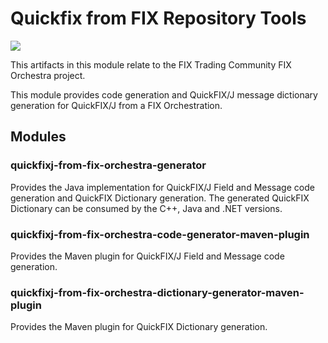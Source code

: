 # Quickfix from FIX Repository Tools

![](../FIXorchestraLogo.png)

This artifacts in this module relate to the FIX Trading Community FIX Orchestra project. 

This module provides code generation and QuickFIX/J message dictionary generation for QuickFIX/J from a FIX Orchestration.

## Modules

### quickfixj-from-fix-orchestra-generator

Provides the Java implementation for QuickFIX/J Field and Message code generation and QuickFIX Dictionary generation.
The generated QuickFIX Dictionary can be consumed by the C++, Java and .NET versions.

### quickfixj-from-fix-orchestra-code-generator-maven-plugin

Provides the Maven plugin for QuickFIX/J Field and Message code generation.

### quickfixj-from-fix-orchestra-dictionary-generator-maven-plugin

Provides the Maven plugin for QuickFIX Dictionary generation.


